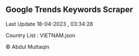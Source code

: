

## Google Trends Keywords Scraper 
 
Last Update 18-04-2023 , 03:34:28

Country List :
VIETNAM.json



© Abdul Muttaqin 
